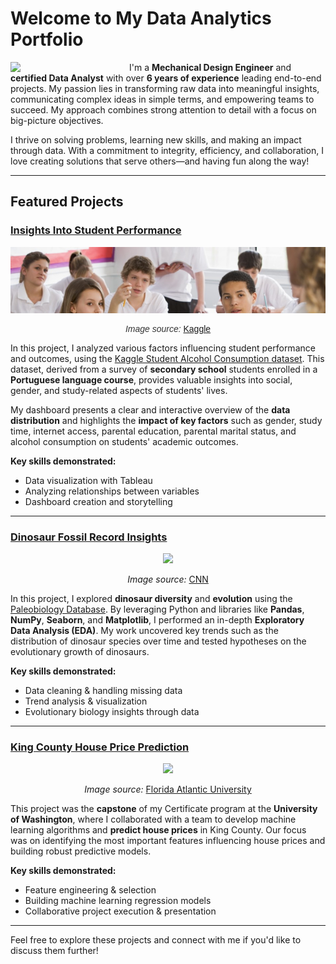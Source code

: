 # Welcome to My Data Analytics Portfolio

<img src="profile.png" width="170" align="left" style="margin-right: 20px;"/>

I'm a **Mechanical Design Engineer** and **certified Data Analyst** with over **6 years of experience** leading end-to-end projects. My passion lies in transforming raw data into meaningful insights, communicating complex ideas in simple terms, and empowering teams to succeed. My approach combines strong attention to detail with a focus on big-picture objectives.

I thrive on solving problems, learning new skills, and making an impact through data. With a commitment to integrity, efficiency, and collaboration, I love creating solutions that serve others—and having fun along the way!

 
---

## Featured Projects

### [Insights Into Student Performance](https://public.tableau.com/app/profile/shahnaz3062/viz/Student-por/Dashboard1)

<p align="center">
  <img src="dataset-cover.jpg" width="700">
</p>

<p align="center" style="font-family: Arial, sans-serif; font-size: 14px; color: #333;"><em>Image source:</em> <a href="https://www.kaggle.com/datasets/uciml/student-alcohol-consumption/data">Kaggle</a></p>

In this project, I analyzed various factors influencing student performance and outcomes, using the [Kaggle Student Alcohol Consumption dataset](https://www.kaggle.com/datasets/uciml/student-alcohol-consumption/data). This dataset, derived from a survey of **secondary school** students enrolled in a **Portuguese language course**, provides valuable insights into social, gender, and study-related aspects of students' lives. 

My dashboard presents a clear and interactive overview of the **data distribution** and highlights the **impact of key factors** such as gender, study time, internet access, parental education, parental marital status, and alcohol consumption on students' academic outcomes.

**Key skills demonstrated:**
- Data visualization with Tableau
- Analyzing relationships between variables
- Dashboard creation and storytelling

---

### [Dinosaur Fossil Record Insights](https://github.com/jshahna/Dinosaur-Fossil-Record-Insights/blob/main/Dinosaurs-fossil-insights.ipynb)

<p align="center">
  <img src="Dinosaur.png" width="500">
</p>

<p align="center"><em>Image source:</em> <a href="https://www.cnn.com/style/article/gorgosaurus-dinosaur-skeleton-auction-scn/index.html">CNN</a></p>

In this project, I explored **dinosaur diversity** and **evolution** using the [Paleobiology Database](https://paleobiodb.org/#/). By leveraging Python and libraries like **Pandas**, **NumPy**, **Seaborn**, and **Matplotlib**, I performed an in-depth **Exploratory Data Analysis (EDA)**. My work uncovered key trends such as the distribution of dinosaur species over time and tested hypotheses on the evolutionary growth of dinosaurs.

**Key skills demonstrated:**
- Data cleaning & handling missing data
- Trend analysis & visualization
- Evolutionary biology insights through data

---

### [King County House Price Prediction](https://github.com/jshahna/King-County-House-Prices/blob/main/Group_Final_Project_CharryDeandres_KanizSyeda_ShahnazJalali.pdf)

<p align="center">
  <img src="King-County-House.png" width="500">
</p>

<p align="center"><em>Image source:</em> <a href="https://www.fau.edu/newsdesk/articles/left-most-digit-on-homes-asking-price-matters-most.php">Florida Atlantic University</a></p>

This project was the **capstone** of my Certificate program at the **University of Washington**, where I collaborated with a team to develop machine learning algorithms and **predict house prices** in King County. Our focus was on identifying the most important features influencing house prices and building robust predictive models. 

**Key skills demonstrated:**
- Feature engineering & selection
- Building machine learning regression models
- Collaborative project execution & presentation

---

Feel free to explore these projects and connect with me if you'd like to discuss them further! 
